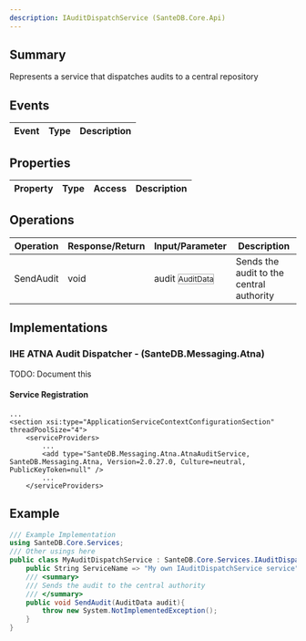 ```yaml
---
description: IAuditDispatchService (SanteDB.Core.Api)
---
```


## Summary
Represents a service that dispatches audits to a central repository

## Events

|Event|Type|Description|
|-|-|-|

## Properties

|Property|Type|Access|Description|
|-|-|-|-|

## Operations

|Operation|Response/Return|Input/Parameter|Description|
|-|-|-|-|
|SendAudit|void|audit <small style='border:solid 1px #aaa'>AuditData</small>|Sends the audit to the central authority|

## Implementations


### IHE ATNA Audit Dispatcher - (SanteDB.Messaging.Atna)
TODO: Document this

#### Service Registration
```markup
...
<section xsi:type="ApplicationServiceContextConfigurationSection" threadPoolSize="4">
	<serviceProviders>
		...
		<add type="SanteDB.Messaging.Atna.AtnaAuditService, SanteDB.Messaging.Atna, Version=2.0.27.0, Culture=neutral, PublicKeyToken=null" />
		...
	</serviceProviders>
```
## Example
```csharp
/// Example Implementation
using SanteDB.Core.Services;
/// Other usings here
public class MyAuditDispatchService : SanteDB.Core.Services.IAuditDispatchService { 
	public String ServiceName => "My own IAuditDispatchService service";
	/// <summary>
	/// Sends the audit to the central authority
	/// </summary>
	public void SendAudit(AuditData audit){
		throw new System.NotImplementedException();
	}
}
```
